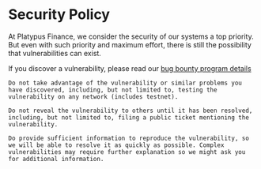 # Security Policy

At Platypus Finance, we consider the security of our systems a top priority. But even with such priority and maximum effort, there is still the possibility that vulnerabilities can exist. 

If you discover a vulnerability, please read our [bug bounty program details](https://github.com/platypus-finance/core/blob/master/bug-bounty.md)

    Do not take advantage of the vulnerability or similar problems you have discovered, including, but not limited to, testing the vulnerability on any network (includes testnet). 

    Do not reveal the vulnerability to others until it has been resolved, including, but not limited to, filing a public ticket mentioning the vulnerability. 
    
    Do provide sufficient information to reproduce the vulnerability, so we will be able to resolve it as quickly as possible. Complex vulnerabilities may require further explanation so we might ask you for additional information. 
